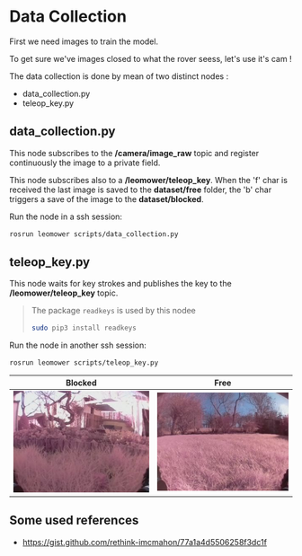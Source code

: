 # Data Collection

First we need images to train the model.

To get sure we've images closed to what the rover seess, let's use it's cam !

The data collection is done by mean of two distinct nodes :

 * data_collection.py
 * teleop_key.py

 ## data_collection.py

 This node subscribes to the __/camera/image_raw__ topic and register continuously the image to a private field.

 This node subscribes also to a __/leomower/teleop_key__. When the 'f' char is received the last image is saved to the __dataset/free__ folder, the 'b' char triggers a save of the image to the __dataset/blocked__.

 Run the node in a ssh session:

 ``` bash
 rosrun leomower scripts/data_collection.py
```

## teleop_key.py

This node waits for key strokes and publishes the key to the __/leomower/teleop_key__ topic.

> The package `readkeys` is used by this nodee
> ``` bash
> sudo pip3 install readkeys
> ```

 Run the node in another ssh session:

 ``` bash
 rosrun leomower scripts/teleop_key.py
```
| Blocked      | Free |
| ----------- | ----------- |
| ![Blocked](1f027ee0-8bfb-11ec-8b93-00c0caafbf1c.jpg)      | ![Blocked](1b926316-8bfa-11ec-8b93-00c0caafbf1c.jpg)       |



## Some used references

* https://gist.github.com/rethink-imcmahon/77a1a4d5506258f3dc1f

